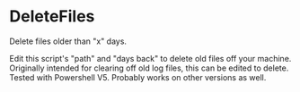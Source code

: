 # DeleteFiles
Delete files older than "x" days.

Edit this script's "path" and "days back" to delete old files off your machine. Originally intended for clearing off old log files, this can be edited to delete.
Tested with Powershell V5. Probably works on other versions as well.
